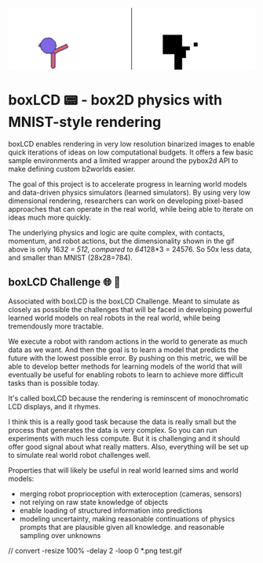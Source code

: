 ![](./assets/sideside.gif)
# boxLCD 📟 - box2D physics with MNIST-style rendering

boxLCD enables rendering in very low resolution binarized images to enable quick
iterations of ideas on low computational budgets.
It offers a few basic sample environments and a limited wrapper around the pybox2d API to make defining custom b2worlds easier.

The goal of this project is to accelerate progress in learning world models and data-driven physics simulators (learned simulators).
By using very low dimensional rendering, researchers can work on developing pixel-based approaches that
can operate in the real world, while being able to iterate on ideas much more quickly.

The underlying physics and logic are quite complex, with contacts, momentum, and robot actions,
but the dimensionality shown in the gif above is only 16*32 = 512, compared to 64*128*3 = 24576. So 50x less data, and smaller than MNIST (28x28=784).

## boxLCD Challenge 🌐 🧩

Associated with boxLCD is the boxLCD Challenge.
Meant to simulate as closely as possible the challenges that will be faced in developing powerful learned world models
on real robots in the real world, while being tremendously more tractable.

We execute a robot with random actions in the world to generate as much data as we want. 
And then the goal is to learn a model that predicts the future with the lowest possible error.
By pushing on this metric, we will be able to develop better methods for learning models of the world
that will eventually be useful for enabling robots to learn to achieve more difficult tasks than is possible today.


It's called boxLCD because the rendering is reminscent of monochromatic LCD displays, and it rhymes.


I think this is a really good task because the data is really small but the process that generates the data is very complex.
So you can run experiments with much less compute. But it is challenging and it should offer good signal about what really matters.
Also, everything will be set up to simulate real world robot challenges well.

Properties that will likely be useful in real world learned sims and world models:
- merging robot proprioception with exteroception (cameras, sensors)
- not relying on raw state knowledge of objects
- enable loading of structured information into predictions
- modeling uncertainty, making reasonable continuations of physics prompts that are plausible given all knowledge. and reasonable sampling over unknowns

// convert -resize 100% -delay 2 -loop 0 *.png test.gif